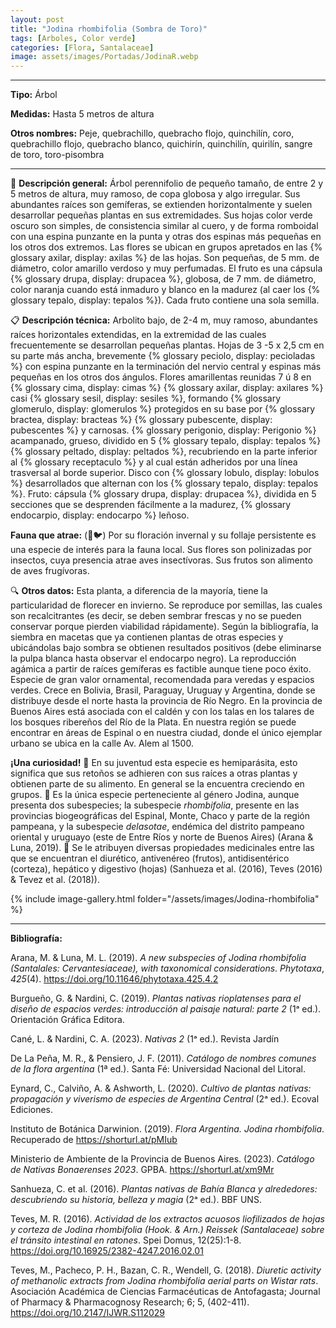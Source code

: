 ```yaml
---
layout: post
title: "Jodina rhombifolia (Sombra de Toro)"
tags: [Arboles, Color verde]
categories: [Flora, Santalaceae]
image: assets/images/Portadas/JodinaR.webp
---
```


***

**Tipo:** Árbol

**Medidas:** Hasta 5 metros de altura

**Otros nombres:** Peje, quebrachillo, quebracho flojo, quinchilín, coro, quebrachillo flojo, quebracho blanco, quichirín, quinchilín, quirilín, sangre de toro, toro-pisombra

***

🌱 **Descripción general:** Árbol perennifolio de pequeño tamaño, de entre 2 y 5 metros de altura, muy ramoso, de copa globosa y algo irregular. Sus abundantes raíces son gemíferas, se extienden horizontalmente y suelen desarrollar pequeñas plantas en sus extremidades. Sus hojas color verde oscuro son simples, de consistencia similar al cuero, y de forma romboidal con una espina punzante en la punta y otras dos espinas más pequeñas en los otros dos extremos. Las flores se ubican en grupos apretados en las {% glossary axilar, display: axilas %} de las hojas. Son pequeñas, de 5 mm. de diámetro, color amarillo verdoso y muy perfumadas. El fruto es una cápsula {% glossary drupa, display: drupacea %}, globosa, de 7 mm. de diámetro, color naranja cuando está inmaduro y blanco en la madurez (al caer los {% glossary tepalo, display: tepalos %}). Cada fruto contiene una sola semilla.

📋 **Descripción técnica:** Arbolito bajo, de 2-4 m, muy ramoso, abundantes raíces horizontales extendidas, en la extremidad de las cuales frecuentemente se desarrollan pequeñas plantas. Hojas de 3 -5 x 2,5 cm en su parte más ancha, brevemente {% glossary peciolo, display: pecioladas %} con espina punzante en la terminación del nervio central y espinas más pequeñas en los otros dos ángulos. Flores amarillentas reunidas 7 ú 8 en {% glossary cima, display: cimas %} {% glossary axilar, display: axilares %} casi {% glossary sesil, display: sesiles %}, formando {% glossary glomerulo, display: glomerulos %} protegidos en su base por {% glossary bractea, display: bracteas %} {% glossary pubescente, display: pubescentes %} y carnosas. {% glossary perigonio, display: Perigonio %} acampanado, grueso, dividido en 5 {% glossary tepalo, display: tepalos %} {% glossary peltado, display: peltados %}, recubriendo en la parte inferior al {% glossary receptaculo %} y al cual están adheridos por una línea trasversal al borde superior. Disco con {% glossary lobulo, display: lobulos %} desarrollados que alternan con los {% glossary tepalo, display: tepalos %}. Fruto: cápsula {% glossary drupa, display: drupacea %}, dividida en 5 secciones que se desprenden fácilmente a la madurez, {% glossary endocarpio, display: endocarpo %} leñoso.

**Fauna que atrae:** (🐝🐦) Por su floración invernal y su follaje persistente es una especie de interés para la fauna local. Sus flores son polinizadas por insectos, cuya presencia atrae aves insectívoras. Sus frutos son alimento de aves frugívoras.

🔍 **Otros datos:** Esta planta, a diferencia de la mayoría, tiene la particularidad de florecer en invierno. Se reproduce por semillas, las cuales son recalcitrantes (es decir, se deben sembrar frescas y no se pueden conservar porque pierden viabilidad rápidamente). Según la bibliografía, la siembra en macetas que ya contienen plantas de otras especies y ubicándolas bajo sombra se obtienen resultados positivos (debe eliminarse la pulpa blanca hasta observar el endocarpo negro). La reproducción agámica a partir de raíces gemíferas es factible aunque tiene poco éxito. Especie de gran valor ornamental, recomendada para veredas y espacios verdes. Crece en Bolivia, Brasil, Paraguay, Uruguay y Argentina, donde se distribuye desde el norte hasta la provincia de Río Negro. En la provincia de Buenos Aires está asociada con el caldén y con los talas en los talares de los bosques ribereños del Río de la Plata. En nuestra región se puede encontrar en áreas de Espinal o en nuestra ciudad, donde el único ejemplar urbano se ubica en la calle Av. Alem al 1500.

**¡Una curiosidad!** 👀 En su juventud esta especie es hemiparásita, esto significa que sus retoños se adhieren con sus raíces a otras plantas y obtienen parte de su alimento. En general se la encuentra creciendo en grupos.
👀 Es la única especie perteneciente al género Jodina, aunque presenta dos subespecies; la subespecie *rhombifolia*, presente en las provincias biogeográficas del Espinal, Monte, Chaco y parte de la región pampeana, y la subespecie *delasotae*, endémica del distrito pampeano oriental y uruguayo (este de Entre Ríos y norte de Buenos Aires) (Arana & Luna, 2019).
👀 Se le atribuyen diversas propiedades medicinales entre las que se encuentran el diurético, antivenéreo (frutos), antidisentérico (corteza), hepático y digestivo (hojas) (Sanhueza et al. (2016), Teves (2016) & Tevez et al. (2018)).

 {% include image-gallery.html folder="/assets/images/Jodina-rhombifolia" %}

***

**Bibliografía:**

Arana, M. & Luna, M. L. (2019). *A new subspecies of Jodina rhombifolia (Santalales: Cervantesiaceae), with taxonomical considerations*. *Phytotaxa*, *425*(4).
https://doi.org/10.11646/phytotaxa.425.4.2

Burgueño, G. & Nardini, C. (2019). *Plantas nativas rioplatenses para el diseño de espacios verdes: introducción al paisaje natural: parte 2* (1ᵃ ed.). Orientación Gráfica Editora.

Cané, L. & Nardini, C. A. (2023). *Nativas 2* (1ᵃ ed.). Revista Jardín

De La Peña, M. R., & Pensiero, J. F. (2011). *Catálogo de nombres comunes de la flora argentina* (1ª ed.). Santa Fé: Universidad Nacional del Litoral.

Eynard, C., Calviño, A. & Ashworth, L. (2020). *Cultivo de plantas nativas: propagación y viverismo de especies de Argentina Central* (2ᵃ ed.). Ecoval Ediciones.

Instituto de Botánica Darwinion. (2019). *Flora Argentina. Jodina rhombifolia*. Recuperado de https://shorturl.at/pMIub

Ministerio de Ambiente de la Provincia de Buenos Aires. (2023). *Catálogo de Nativas Bonaerenses 2023*. GPBA. https://shorturl.at/xm9Mr

Sanhueza, C. et al. (2016). *Plantas nativas de Bahía Blanca y alrededores: descubriendo su historia, belleza y magia* (2ᵃ ed.). BBF UNS.

Teves, M. R. (2016). *Actividad de los extractos acuosos liofilizados de hojas y corteza de Jodina rhombifolia (Hook. & Arn.) Reissek (Santalaceae) sobre el tránsito intestinal en ratones*. Spei Domus, 12(25):1-8.
https://doi.org/10.16925/2382-4247.2016.02.01

Teves, M., Pacheco, P. H., Bazan, C. R., Wendell, G. (2018). *Diuretic activity of methanolic extracts from Jodina rhombifolia aerial parts on Wistar rats*. Asociación Académica de Ciencias Farmacéuticas de Antofagasta; Journal of Pharmacy & Pharmacognosy Research; 6; 5, (402-411). 
https://doi.org/10.2147/IJWR.S112029